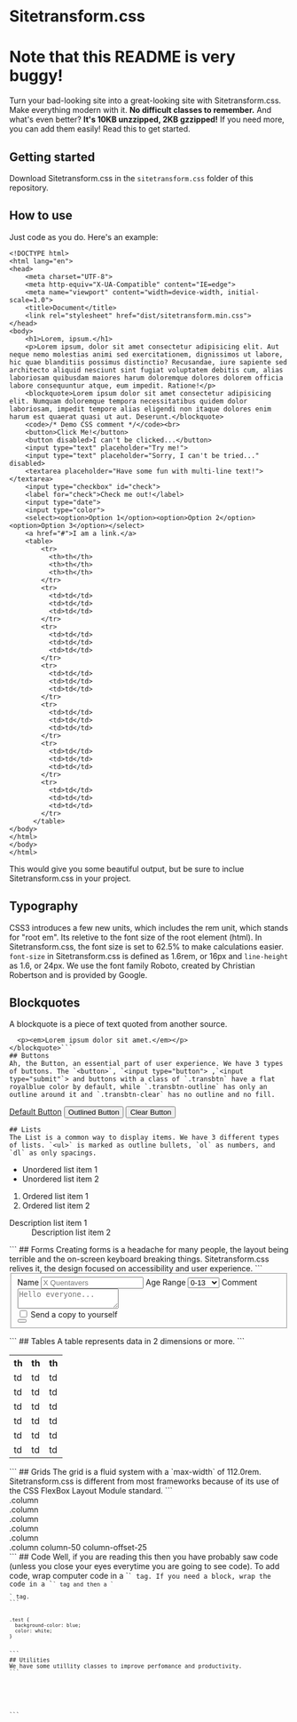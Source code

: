 # Sitetransform.css
# Note that this README is very buggy!
Turn your bad-looking site into a great-looking site with Sitetransform.css. Make everything modern with it. **No difficult classes to remember.** And what's even better? **It's 10KB unzzipped, 2KB gzzipped!** If you need more, you can add them easily! Read this to get started.
## Getting started
Download Sitetransform.css in the `sitetransform.css` folder of this repository.
## How to use
Just code as you do. Here's an example:
```
<!DOCTYPE html>
<html lang="en">
<head>
    <meta charset="UTF-8">
    <meta http-equiv="X-UA-Compatible" content="IE=edge">
    <meta name="viewport" content="width=device-width, initial-scale=1.0">
    <title>Document</title>
    <link rel="stylesheet" href="dist/sitetransform.min.css">
</head>
<body>
    <h1>Lorem, ipsum.</h1>
    <p>Lorem ipsum, dolor sit amet consectetur adipisicing elit. Aut neque nemo molestias animi sed exercitationem, dignissimos ut labore, hic quae blanditiis possimus distinctio? Recusandae, iure sapiente sed architecto aliquid nesciunt sint fugiat voluptatem debitis cum, alias laboriosam quibusdam maiores harum doloremque dolores dolorem officia labore consequuntur atque, eum impedit. Ratione!</p>
    <blockquote>Lorem ipsum dolor sit amet consectetur adipisicing elit. Numquam doloremque tempora necessitatibus quidem dolor laboriosam, impedit tempore alias eligendi non itaque dolores enim harum est quaerat quasi ut aut. Deserunt.</blockquote>
    <code>/* Demo CSS comment */</code><br>
    <button>Click Me!</button>
    <button disabled>I can't be clicked...</button>
    <input type="text" placeholder="Try me!">
    <input type="text" placeholder="Sorry, I can't be tried..." disabled>
    <textarea placeholder="Have some fun with multi-line text!"></textarea>
    <input type="checkbox" id="check">
    <label for="check">Check me out!</label>
    <input type="date">
    <input type="color">
    <select><option>Option 1</option><option>Option 2</option><option>Option 3</option></select>
    <a href="#">I am a link.</a>
    <table>
        <tr>
          <th>th</th>
          <th>th</th>
          <th>th</th>
        </tr>
        <tr>
          <td>td</td>
          <td>td</td>
          <td>td</td>
        </tr>
        <tr>
          <td>td</td>
          <td>td</td>
          <td>td</td>
        </tr>
        <tr>
          <td>td</td>
          <td>td</td>
          <td>td</td>
        </tr>
        <tr>
          <td>td</td>
          <td>td</td>
          <td>td</td>
        </tr>
        <tr>
          <td>td</td>
          <td>td</td>
          <td>td</td>
        </tr>
        <tr>
          <td>td</td>
          <td>td</td>
          <td>td</td>
        </tr>
      </table>
</body>
</html>
</body>
</html>
```
This would give you some beautiful output, but be sure to inclue Sitetransform.css in your project.
## Typography
CSS3 introduces a few new units, which includes the rem unit, which stands for "root em". Its reletive to the font size of the root element (html). In Sitetransform.css, the font size is set to 62.5% to make calculations easier. `font-size` in Sitetransform.css is defined as 1.6rem, or 16px and `line-height` as 1.6, or 24px. We use the font family Roboto, created by Christian Robertson and is provided by Google.
## Blockquotes
A blockquote is a piece of text quoted from another source.
```<blockquote>
  <p><em>Lorem ipsum dolor sit amet.</em></p>
</blockquote>```
## Buttons
Ah, the Button, an essential part of user experience. We have 3 types of buttons. The `<button>`, `<input type="button"> ,`<input type="submit"`> and buttons with a class of `.transbtn` have a flat royalblue color by default, while `.transbtn-outline` has only an outline around it and `.transbtn-clear` has no outline and no fill.
```
<a class="transbtn" href="#">Default Button</a>
<button class="transbtn transbtn-outline">Outlined Button</button>
<input class="transbtn transbtn-clear" type="submit" value="Clear Button">
```
## Lists
The List is a common way to display items. We have 3 different types of lists. `<ul>` is marked as outline bullets, `ol` as numbers, and `dl` as only spacings.
```
<ul>
  <li>Unordered list item 1</li>
  <li>Unordered list item 2</li>
</ul>
<ol>
  <li>Ordered list item 1</li>
  <li>Ordered list item 2</li>
</ol>
<dl>
  <dt>Description list item 1</dt>
  <dd>Description list item 2</dd>
</dl>
```
## Forms
Creating forms is a headache for many people, the layout being terrible and the on-screen keyboard breaking things. Sitetransform.css relives it, the design focused on accessibility and user experience.
```
<form>
  <fieldset>
    <label for="nameField">Name</label>
    <input type="text" placeholder="X Quentavers" id="nameField">
    <label for="ageRangeField">Age Range</label>
    <select id="ageRangeField">
      <option value="0-13">0-13</option>
      <option value="14-17">14-17</option>
      <option value="18-23">18-23</option>
      <option value="24+">24+</option>
    </select>
    <label for="commentField">Comment</label>
    <textarea placeholder="Hello everyone..." id="commentField"></textarea>
    <div class="float-right">
      <input type="checkbox" id="confirmField">
      <label class="label-inline" for="confirmField">Send a copy to yourself</label>
    </div>
    <button class="button-primary" type="submit" value="Send">
  </fieldset>
</form>
```
## Tables
A table represents data in 2 dimensions or more.
```
    <table>
        <tr>
          <th>th</th>
          <th>th</th>
          <th>th</th>
        </tr>
        <tr>
          <td>td</td>
          <td>td</td>
          <td>td</td>
        </tr>
        <tr>
          <td>td</td>
          <td>td</td>
          <td>td</td>
        </tr>
        <tr>
          <td>td</td>
          <td>td</td>
          <td>td</td>
        </tr>
        <tr>
          <td>td</td>
          <td>td</td>
          <td>td</td>
        </tr>
        <tr>
          <td>td</td>
          <td>td</td>
          <td>td</td>
        </tr>
        <tr>
          <td>td</td>
          <td>td</td>
          <td>td</td>
        </tr>
      </table>    
```
## Grids
The grid is a fluid system with a `max-width` of 112.0rem. Sitetransform.css is different from most frameworks because of its use of the CSS FlexBox Layout Module standard.
```
      <div class="container">

  <div class="row">
    <div class="column">.column</div>
    <div class="column">.column</div>
    <div class="column">.column</div>
    <div class="column">.column</div>
  </div>

  <div class="row">
    <div class="column">.column</div>
    <div class="column column-50 column-offset-25">.column column-50 column-offset-25</div>
  </div>

</div>
```
## Code
Well, if you are reading this then you have probably saw code (unless you close your eyes everytime you are going to see code). To add code, wrap computer code in a `<code>` tag. If you need a block, wrap the code in a `<code>` tag and then a `<pre>` tag. 
```
<pre><code>
.test {
  background-color: blue;
  color: white;
}
</code></pre>  
```
## Utilities
We have some utillity classes to improve perfomance and productivity.
```
<div class="clearfix">
  <div class="float-left"></div>
  <div class="float-right"></div>
</div>  
```

